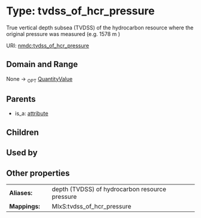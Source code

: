 
# Type: tvdss_of_hcr_pressure


True vertical depth subsea (TVDSS) of the hydrocarbon resource where the original pressure was measured (e.g. 1578 m )

URI: [nmdc:tvdss_of_hcr_pressure](https://microbiomedata/meta/tvdss_of_hcr_pressure)


## Domain and Range

None ->  <sub>OPT</sub> [QuantityValue](QuantityValue.md)

## Parents

 *  is_a: [attribute](attribute.md)

## Children


## Used by


## Other properties

|  |  |  |
| --- | --- | --- |
| **Aliases:** | | depth (TVDSS) of hydrocarbon resource pressure |
| **Mappings:** | | MIxS:tvdss_of_hcr_pressure |

